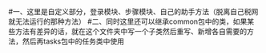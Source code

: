#一、这里是自定义部分，登录模块、步骤模块、自己的助手方法（脱离自己税网就无法运行的那种方法）
#二、同时这里还可以继承common包中的类，如果某些方法有差异的话，就在这个文件夹中写一个子类然后重写、新增各自需要的方法，然后再tasks包中的任务类中使用